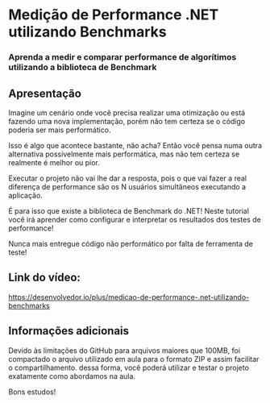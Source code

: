 # Medição de Performance .NET utilizando Benchmarks

### Aprenda a medir e comparar performance de algorítimos utilizando a biblioteca de Benchmark

## Apresentação
Imagine um cenário onde você precisa realizar uma otimização ou está fazendo uma nova implementação, porém não tem certeza se o código poderia ser mais performático.

Isso é algo que acontece bastante, não acha? 
Então você pensa numa outra alternativa possivelmente mais performática, mas não tem certeza se realmente é melhor ou pior.

Executar o projeto não vai lhe dar a resposta, pois o que vai fazer a real diferença de performance são os N usuários simultâneos executando a aplicação.

É para isso que existe a biblioteca de Benchmark do .NET!
Neste tutorial você irá aprender como configurar e interpretar os resultados dos testes de performance!

Nunca mais entregue código não performático por falta de ferramenta de teste!

## Link do vídeo:
https://desenvolvedor.io/plus/medicao-de-performance-.net-utilizando-benchmarks

## Informações adicionais

Devido às limitações do GitHub para arquivos maiores que 100MB, foi compactado o arquivo utilizado em aula para o formato ZIP e assim facilitar o compartilhamento. dessa forma, você poderá utilizar e testar o projeto exatamente como abordamos na aula.

Bons estudos!
